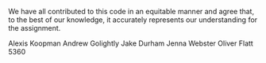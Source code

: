 We have all contributed to this code in an equitable manner and agree that, to the best
of our knowledge, it accurately represents our understanding for the assignment. 

Alexis Koopman
Andrew Golightly
Jake Durham
Jenna Webster
Oliver Flatt
5360